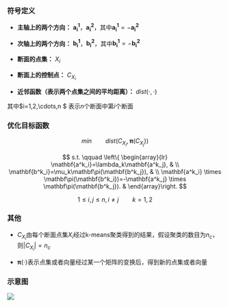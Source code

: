 ### 符号定义

+ **主轴上的两个方向：** $\mathbf{a^1_i}$，$\mathbf{a^2_i}$，其中$\mathbf{a^1_i}=-\mathbf{a^2_i}$

+ **次轴上的两个方向：** $\mathbf{b^1_i}$，$\mathbf{b^2_i}$，其中$\mathbf{b^1_i}=-\mathbf{b^2_i}$

+ **断面的点集：** $X_i$

+ **断面上的控制点：** $C_{X_i}$

+ **近邻函数（表示两个点集之间的平均距离）：** $dist(\cdot, \cdot)$

其中$i=1,2,\cdots,n $ 表示$n$个断面中第$i$个断面

### 优化目标函数

$$min \qquad dist(C_{X_i}, \mathbf\pi(C_{X_j}))$$

$$
s.t. \qquad \left\{
        \begin{array}{lr}
        \mathbf{a^k_i}=\lambda_k\mathbf{a^k_j}, &  \\
        \mathbf{b^k_i}=\mu_k\mathbf\pi(\mathbf{b^k_j}), &  \\
        \mathbf{a^k_i} \times \mathbf\pi(\mathbf{b^k_i})=-\mathbf{a^k_j} \times \mathbf\pi(\mathbf{b^k_j}). &
        \end{array}\right.
$$

$$1 \leq i,j\leq n,i\neq j \qquad k=1,2$$


### 其他
+ $C_{X_i}$由每个断面点集$X_i$经过k-means聚类得到的结果，假设聚类的数目为$n_c$，则$\left| C_{X_i} \right|=n_c$

+ $\mathbf\pi(\cdot)$表示点集或者向量经过某一个矩阵的变换后，得到新的点集或者向量

### 示意图
![](schematic_plot.jpg)